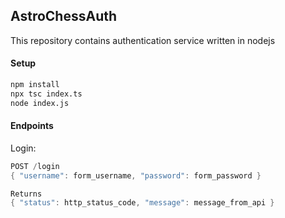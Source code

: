 ## AstroChessAuth

This repository contains authentication service written in nodejs

#### Setup
```bash
npm install
npx tsc index.ts
node index.js
```

#### Endpoints

Login:
```Rust
POST /login
{ "username": form_username, "password": form_password }

Returns
{ "status": http_status_code, "message": message_from_api }
```
